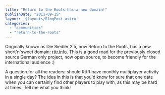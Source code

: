 ```yaml
---
title: "Return to the Roots has a new domain!"
publishDate: "2011-09-15"
layout: '$layouts/BlogPost.astro'
categories: 
  - "communities"
  - "return-to-the-roots"
---
```


Originally known as Die Siedler 2.5, now Return to the Roots, has a new short'n'sweet domain: [rttr.info](http://rttr.info). This is a good road for the previously closed source German only project, now open source, to become friendly for the international audience :)

A question for all the readers: should RttR have monthly multiplayer activity in a single day? The idea in this is that you'd know for sure that one date when you can certainly find other players to play with, as this may be hard at times. Tell me what you think!
